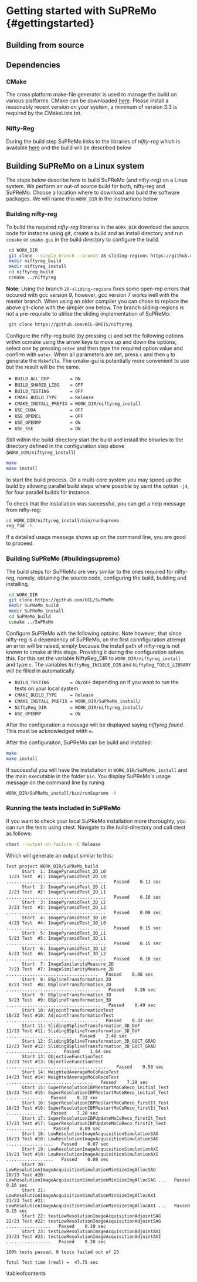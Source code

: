 
# Getting started with SuPReMo {#gettingstarted}


## Building from source

## Dependencies

### CMake

The cross platform make-file generator is used to manage the build on various platforms. 
CMake can be downloaded [here](https://cmake.org). Please install a reasonably recent version 
on your system, a minimum of version 3.3 is required by the CMakeLists.txt. 

### Nifty-Reg

During the build step SuPReMo links to the libraries of  *nifty-reg* which is available 
[here](https://github.com/KCL-BMEIS/niftyreg) and the build will be described below


## Building SuPReMo on a Linux system

The steps below describe how to build SuPReMo (and nifty-reg) on a Linux system. We perform an out-of source 
build for both, nifty-reg and SuPReMo. Choose a location where to download and build the software packages. 
We will name this `WORK_DIR` in the instructions below

### Building nifty-reg

To build the required *nifty-reg* libraries in the `WORK_DIR` download the source code for instacne using git, 
create a build and an install directory and run `ccmake` or `cmake-gui` in the build directory
to configure the build.  

```bash
 cd WORK_DIR
 git clone --single-branch --branch 28-sliding-regions https://github.com/KCL-BMEIS/niftyreg
 mkdir niftyreg_build
 mkdir niftyreg_install
 cd niftyreg_build
 ccmake ../niftyreg
```

**Note:** Using the branch `28-sliding-regions` fixes some open-mp errors that occured with gcc version 9, however, gcc version 7 works well with 
the master branch. When using an older compiler you can chose to replace the above git-clone with the simpler one below. The branch sliding-regions is
not a pre-requisite to utilise the sliding implementation of SuPReMo:
```bash
 git clone https://github.com/KCL-BMEIS/niftyreg

```

Configure the nifty-reg build (by pressing `c`) and set the following options within ccmake using the arrow keys
to move up and down the options, select one by pressing `enter` and then type the required option value and confirm 
with `enter`. When all parameters are set, press `c` and then `g` to generate the `Makefile`. The cmake-gui is potentially more convenient to 
use but the result will be the same. 

- `BUILD_ALL_DEP        = ON`
- `BUILD_SHARED_LIBS    = OFF`
- `BUILD_TESTING        = OFF`
- `CMAKE_BUILD_TYPE     = Release`
- `CMAKE_INSTALL_PREFIX = WORK_DIR/niftyreg_install` 
- `USE_CUDA             = OFF`
- `USE_OPENCL           = OFF`
- `USE_OPENMP           = ON`
- `USE_SSE              = ON`

Still within the build-directory start the build and install the binaries to the directory defined in the 
configuration step above (`WORK_DIR/niftyreg_install`)
```bash
make
make install

```
to start the build process. On a multi-core system you may speed up the build by allowing parallel build steps where 
possible by usint the option `-j4`, for four parallel builds for instance. 

To check that the installation was successful, you can get a help message from nifty-reg:
```bash
cd WORK_DIR/niftyreg_install/bin/runSupremo
reg_f3d -h

```
If a detailed usage message shows up on the command line, you are good to proceed. 

### Building SuPReMo {#buildingsupremo}

The build steps for SuPReMo are very similar to the ones required for nifty-reg, namely, obtaining the source code, configuring the build, building and installing.


```bash
 cd WORK_DIR
 git clone https://github.com/UCL/SuPReMo
 mkdir SuPReMo_build
 mkdir SuPReMo_install
 cd SuPReMo_build
 ccmake ../SuPReMo

```

Configure SuPReMo with the following optoins. Note however, that since nifty-reg is a dependency of SuPReMo, on the first connfiguration attempt 
an error will be raised, simply because the install path of nifty-reg is not known to cmake at this stage. Providing it during the configuration
solves this. For this set the variable NiftyReg_DIR to `WORK_DIR/niftyreg_install` and type `c`. The variables `NiftyReg_INCLUDE_DIR` and 
`NiftyReg_TOOLS_LIBRARY` will be filled in automatically.
- `BUILD_TESTING        = ON/OFF` depending on if you want to run the tests on your local system
- `CMAKE_BUILD_TYPE     = Release`
- `CMAKE_INSTALL_PREFIX = WORK_DIR/SuPReMo_install/`
- `NiftyReg_DIR         = WORK_DIR/niftyreg_install/`
- `USE_OPENMP           = ON`

After the configuration a message will be displayed saying *niftyreg found*. This must be acknowledged wtith `e`. 

After the configuraiton, SuPReMo can be build and installed:
```bash
make
make install

```

If successful you will have the installation in `WORK_DIR/SuPReMo_install` and the main executable in the folder `bin`. You display SuPReMo's
usage message on the command line by runing
```bash
WORK_DIR/SuPReMo_install/bin/runSupremo -h

```

### Running the tests included in SuPReMo

If you want to check your local SuPReMo installation more thoroughly, you can run the tests using ctest. Navigate to the build-directory 
and call ctest as follows:
```bash
ctest --output-on-failure -C Release

```
Which will generate an output similar to this:
```
Test project WORK_DIR/SuPReMo_build
      Start  1: ImagePyramidTest_2D_L0
 1/23 Test  #1: ImagePyramidTest_2D_L0 ......................................   Passed    0.11 sec
      Start  2: ImagePyramidTest_2D_L1
 2/23 Test  #2: ImagePyramidTest_2D_L1 ......................................   Passed    0.10 sec
      Start  3: ImagePyramidTest_2D_L2
 3/23 Test  #3: ImagePyramidTest_2D_L2 ......................................   Passed    0.09 sec
      Start  4: ImagePyramidTest_3D_L0
 4/23 Test  #4: ImagePyramidTest_3D_L0 ......................................   Passed    0.15 sec
      Start  5: ImagePyramidTest_3D_L1
 5/23 Test  #5: ImagePyramidTest_3D_L1 ......................................   Passed    0.15 sec
      Start  6: ImagePyramidTest_3D_L2
 6/23 Test  #6: ImagePyramidTest_3D_L2 ......................................   Passed    0.18 sec
      Start  7: ImageSimilarityMeasure_2D
 7/23 Test  #7: ImageSimilarityMeasure_2D ...................................   Passed    0.08 sec
      Start  8: BSplineTransformation_2D
 8/23 Test  #8: BSplineTransformation_2D ....................................   Passed    0.26 sec
      Start  9: BSplineTransformation_3D
 9/23 Test  #9: BSplineTransformation_3D ....................................   Passed    0.49 sec
      Start 10: AdjointTransformationTest
10/23 Test #10: AdjointTransformationTest ...................................   Passed    0.32 sec
      Start 11: SlidingBSplineTransformation_3D_DVF
11/23 Test #11: SlidingBSplineTransformation_3D_DVF .........................   Passed    2.48 sec
      Start 12: SlidingBSplineTransformation_3D_GOCT_GRAD
12/23 Test #12: SlidingBSplineTransformation_3D_GOCT_GRAD ...................   Passed    1.64 sec
      Start 13: ObjectiveFunctionTest
13/23 Test #13: ObjectiveFunctionTest .......................................   Passed    9.58 sec
      Start 14: WeightedAverageMoCoRecoTest
14/23 Test #14: WeightedAverageMoCoRecoTest .................................   Passed    7.29 sec
      Start 15: SuperResolutionIBPRestartMoCoReco_initial_Test
15/23 Test #15: SuperResolutionIBPRestartMoCoReco_initial_Test ..............   Passed    8.32 sec
      Start 16: SuperResolutionIBPRestartMoCoReco_firstIt_Test
16/23 Test #16: SuperResolutionIBPRestartMoCoReco_firstIt_Test ..............   Passed    7.28 sec
      Start 17: SuperResolutionIBPUpdateMoCoReco_firstIt_Test
17/23 Test #17: SuperResolutionIBPUpdateMoCoReco_firstIt_Test ...............   Passed    8.09 sec
      Start 18: LowResolutionImageAcquisitionSimulationSAG
18/23 Test #18: LowResolutionImageAcquisitionSimulationSAG ..................   Passed    0.07 sec
      Start 19: LowResolutionImageAcquisitionSimulationAXI
19/23 Test #19: LowResolutionImageAcquisitionSimulationAXI ..................   Passed    0.08 sec
      Start 20: LowResolutionImageAcquisitionSimulationMinSizeImgAllocSAG
20/23 Test #20: LowResolutionImageAcquisitionSimulationMinSizeImgAllocSAG ...   Passed    0.16 sec
      Start 21: LowResolutionImageAcquisitionSimulationMinSizeImgAllocAXI
21/23 Test #21: LowResolutionImageAcquisitionSimulationMinSizeImgAllocAXI ...   Passed    0.15 sec
      Start 22: testLowResolutionImageAcquisitionAdjointSAG
22/23 Test #22: testLowResolutionImageAcquisitionAdjointSAG .................   Passed    0.19 sec
      Start 23: testLowResolutionImageAcquisitionAdjointAXI
23/23 Test #23: testLowResolutionImageAcquisitionAdjointAXI .................   Passed    0.20 sec

100% tests passed, 0 tests failed out of 23

Total Test time (real) =  47.75 sec

```








\tableofcontents
